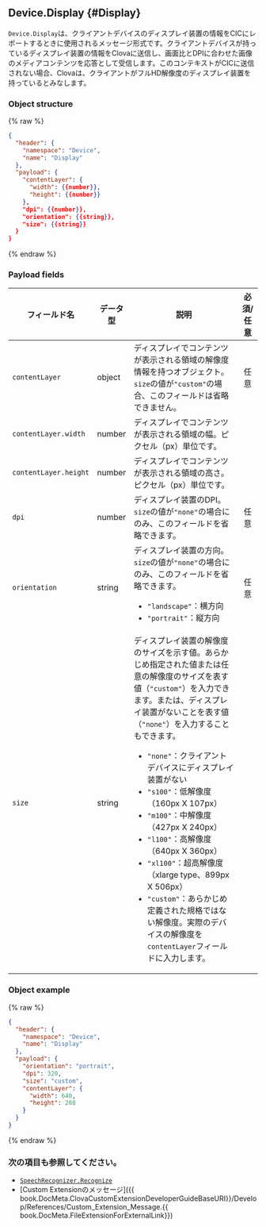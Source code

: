 ## Device.Display {#Display}
`Device.Display`は、クライアントデバイスのディスプレイ装置の情報をCICにレポートするときに使用されるメッセージ形式です。クライアントデバイスが持っているディスプレイ装置の情報をClovaに送信し、画面比とDPIに合わせた画像のメディアコンテンツを応答として受信します。このコンテキストがCICに送信されない場合、Clovaは、クライアントがフルHD解像度のディスプレイ装置を持っているとみなします。

### Object structure
{% raw %}

```json
{
  "header": {
    "namespace": "Device",
    "name": "Display"
  },
  "payload": {
    "contentLayer": {
      "width": {{number}},
      "height": {{number}}
    },
    "dpi": {{number}},
    "orientation": {{string}},
    "size": {{string}}
  }
}
```

{% endraw %}

### Payload fields

| フィールド名       | データ型    | 説明                     | 必須/任意 |
|---------------|---------|-----------------------------|:---------:|
| `contentLayer`        | object | ディスプレイでコンテンツが表示される領域の解像度情報を持つオブジェクト。`size`の値が`"custom"`の場合、このフィールドは省略できません。  | 任意 |
| `contentLayer.width`  | number | ディスプレイでコンテンツが表示される領域の幅。ピクセル（px）単位です。                                           |  |
| `contentLayer.height` | number | ディスプレイでコンテンツが表示される領域の高さ。ピクセル（px）単位です。                                           |  |
| `dpi`         | number | ディスプレイ装置のDPI。`size`の値が`"none"`の場合にのみ、このフィールドを省略できます。                                 | 任意 |
| `orientation` | string | ディスプレイ装置の方向。`size`の値が`"none"`の場合にのみ、このフィールドを省略できます。<ul><li><code>"landscape"</code>：横方向</li><li><code>"portrait"</code>：縦方向</li></ul>  | 任意 |
| `size`        | string | ディスプレイ装置の解像度のサイズを示す値。あらかじめ指定された値または任意の解像度のサイズを表す値（`"custom"`）を入力できます。または、ディスプレイ装置がないことを表す値（`"none"`）を入力することもできます。<ul><li><code>"none"</code>：クライアントデバイスにディスプレイ装置がない</li><li><code>"s100"</code>：低解像度（160px X 107px）</li><li><code>"m100"</code>：中解像度（427px X 240px）</li><li><code>"l100"</code>：高解像度（640px X 360px）</li><li><code>"xl100"</code>：超高解像度（xlarge type、899px X 506px）</li><li><code>"custom"</code>：あらかじめ定義された規格ではない解像度。実際のデバイスの解像度を`contentLayer`フィールドに入力します。</li></ul> |  |


### Object example
{% raw %}

```json
{
  "header": {
    "namespace": "Device",
    "name": "Display"
  },
  "payload": {
    "orientation": "portrait",
    "dpi": 320,
    "size": "custom",
    "contentLayer": {
      "width": 640,
      "height": 280
    }
  }
}
```

{% endraw %}

### 次の項目も参照してください。
* [`SpeechRecognizer.Recognize`](/Develop/References/MessageInterfaces/SpeechRecognizer.md#Recognize)
* [Custom Extensionのメッセージ]({{ book.DocMeta.ClovaCustomExtensionDeveloperGuideBaseURI}}/Develop/References/Custom_Extension_Message.{{ book.DocMeta.FileExtensionForExternalLink}})

